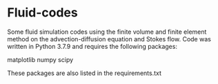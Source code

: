 # Fluid-codes
Some fluid simulation codes using the finite volume and finite element method on the advection-diffusion equation and Stokes flow.
Code was written in Python 3.7.9 and requires the following packages:

matplotlib
numpy
scipy

These packages are also listed in the requirements.txt
